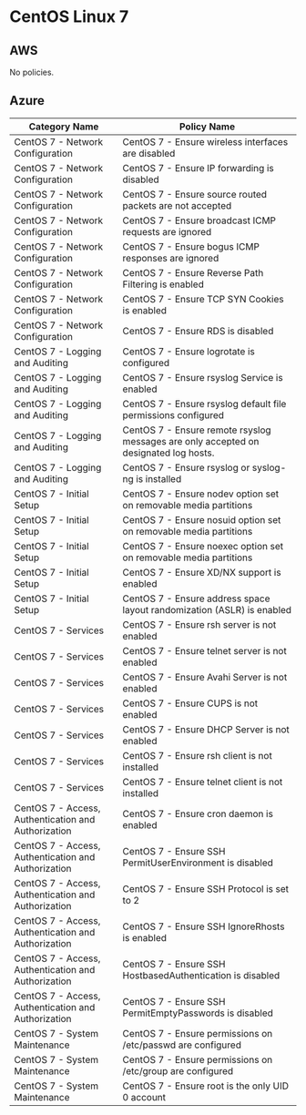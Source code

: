 
CentOS Linux 7
==============


AWS 
---

No policies.

Azure
-----


| Category Name                                       | Policy Name                                                                          |
|-----------------------------------------------------|--------------------------------------------------------------------------------------|
| CentOS 7 - Network Configuration                    | CentOS 7 - Ensure wireless interfaces are disabled                                   |
| CentOS 7 - Network Configuration                    | CentOS 7 - Ensure IP forwarding is disabled                                          |
| CentOS 7 - Network Configuration                    | CentOS 7 - Ensure source routed packets are not accepted                             |
| CentOS 7 - Network Configuration                    | CentOS 7 - Ensure broadcast ICMP requests are ignored                                |
| CentOS 7 - Network Configuration                    | CentOS 7 - Ensure bogus ICMP responses are ignored                                   |
| CentOS 7 - Network Configuration                    | CentOS 7 - Ensure Reverse Path Filtering is enabled                                  |
| CentOS 7 - Network Configuration                    | CentOS 7 - Ensure TCP SYN Cookies is enabled                                         |
| CentOS 7 - Network Configuration                    | CentOS 7 - Ensure RDS is disabled                                                    |
| CentOS 7 - Logging and Auditing                     | CentOS 7 - Ensure logrotate is configured                                            |
| CentOS 7 - Logging and Auditing                     | CentOS 7 - Ensure rsyslog Service is enabled                                         |
| CentOS 7 - Logging and Auditing                     | CentOS 7 - Ensure rsyslog default file permissions configured                        |
| CentOS 7 - Logging and Auditing                     | CentOS 7 - Ensure remote rsyslog messages are only accepted on designated log hosts. |
| CentOS 7 - Logging and Auditing                     | CentOS 7 - Ensure rsyslog or syslog-ng is installed                                  |
| CentOS 7 - Initial Setup                            | CentOS 7 - Ensure nodev option set on removable media partitions                     |
| CentOS 7 - Initial Setup                            | CentOS 7 - Ensure nosuid option set on removable media partitions                    |
| CentOS 7 - Initial Setup                            | CentOS 7 - Ensure noexec option set on removable media partitions                    |
| CentOS 7 - Initial Setup                            | CentOS 7 - Ensure XD/NX support is enabled                                           |
| CentOS 7 - Initial Setup                            | CentOS 7 - Ensure address space layout randomization (ASLR) is enabled               |
| CentOS 7 - Services                                 | CentOS 7 - Ensure rsh server is not enabled                                          |
| CentOS 7 - Services                                 | CentOS 7 - Ensure telnet server is not enabled                                       |
| CentOS 7 - Services                                 | CentOS 7 - Ensure Avahi Server is not enabled                                        |
| CentOS 7 - Services                                 | CentOS 7 - Ensure CUPS is not enabled                                                |
| CentOS 7 - Services                                 | CentOS 7 - Ensure DHCP Server is not enabled                                         |
| CentOS 7 - Services                                 | CentOS 7 - Ensure rsh client is not installed                                        |
| CentOS 7 - Services                                 | CentOS 7 - Ensure telnet client is not installed                                     |
| CentOS 7 - Access, Authentication and Authorization | CentOS 7 - Ensure cron daemon is enabled                                             |
| CentOS 7 - Access, Authentication and Authorization | CentOS 7 - Ensure SSH PermitUserEnvironment is disabled                              |
| CentOS 7 - Access, Authentication and Authorization | CentOS 7 - Ensure SSH Protocol is set to 2                                           |
| CentOS 7 - Access, Authentication and Authorization | CentOS 7 - Ensure SSH IgnoreRhosts is enabled                                        |
| CentOS 7 - Access, Authentication and Authorization | CentOS 7 - Ensure SSH HostbasedAuthentication is disabled                            |
| CentOS 7 - Access, Authentication and Authorization | CentOS 7 - Ensure SSH PermitEmptyPasswords is disabled                               |
| CentOS 7 - System Maintenance                       | CentOS 7 - Ensure permissions on /etc/passwd are configured                          |
| CentOS 7 - System Maintenance                       | CentOS 7 - Ensure permissions on /etc/group are configured                           |
| CentOS 7 - System Maintenance                       | CentOS 7 - Ensure root is the only UID 0 account                                     |

